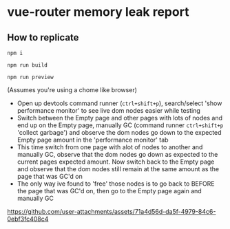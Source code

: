 # vue-router memory leak report

## How to replicate

```shell
npm i

npm run build

npm run preview
```

(Assumes you're using a chome like browser)

- Open up devtools command runner (`ctrl+shift+p`), search/select 'show performance monitor' to see live dom nodes easier while testing
- Switch between the Empty page and other pages with lots of nodes and end up on the Empty page, manually GC (command runner `ctrl+shift+p` 'collect garbage') and observe the dom nodes go down to the expected Empty page amount in the 'performance monitor' tab
- This time switch from one page with alot of nodes to another and manually GC, observe that the dom nodes go down as expected to the current pages expected amount. Now switch back to the Empty page and observe that the dom nodes still remain at the same amount as the page that was GC'd on
- The only way ive found to 'free' those nodes is to go back to BEFORE the page that was GC'd on, then go to the Empty page again and manually GC


https://github.com/user-attachments/assets/71a4d56d-da5f-4979-84c6-0ebf3fc408c4

